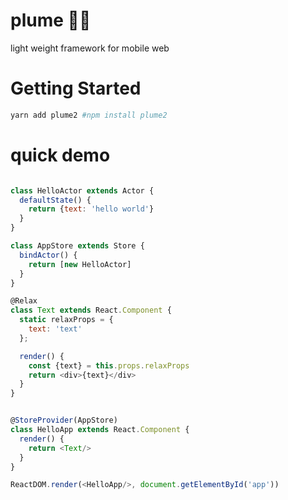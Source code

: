 # plume 🚀🚀
light weight framework for mobile web

# Getting Started

```sh
yarn add plume2 #npm install plume2
```

# quick demo
```js

class HelloActor extends Actor {
  defaultState() {
    return {text: 'hello world'}
  }
}

class AppStore extends Store {
  bindActor() {
    return [new HelloActor]
  }
}

@Relax
class Text extends React.Component {
  static relaxProps = {
    text: 'text'
  };

  render() {
    const {text} = this.props.relaxProps
    return <div>{text}</div>
  }
}


@StoreProvider(AppStore)
class HelloApp extends React.Component {
  render() {
    return <Text/>
  }
}

ReactDOM.render(<HelloApp/>, document.getElementById('app'))
```